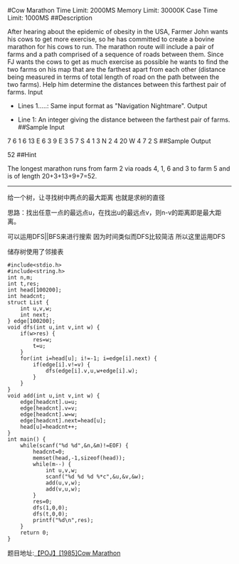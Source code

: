 #Cow Marathon
Time Limit: 2000MS		Memory Limit: 30000K
Case Time Limit: 1000MS
##Description

After hearing about the epidemic of obesity in the USA, Farmer John wants his cows to get more exercise, so he has committed to create a bovine marathon for his cows to run. The marathon route will include a pair of farms and a path comprised of a sequence of roads between them. Since FJ wants the cows to get as much exercise as possible he wants to find the two farms on his map that are the farthest apart from each other (distance being measured in terms of total length of road on the path between the two farms). Help him determine the distances between this farthest pair of farms. 
Input

* Lines 1.....: Same input format as "Navigation Nightmare".
Output

* Line 1: An integer giving the distance between the farthest pair of farms. 
##Sample Input

7 6
1 6 13 E
6 3 9 E
3 5 7 S
4 1 3 N
2 4 20 W
4 7 2 S
##Sample Output

52
##Hint

The longest marathon runs from farm 2 via roads 4, 1, 6 and 3 to farm 5 and is of length 20+3+13+9+7=52. 


----------
给一个树，让寻找树中两点的最大距离
也就是求树的直径

思路：找出任意一点的最远点u，在找出u的最远点v，则n-v的距离即是最大距离。

可以运用DFS||BFS来进行搜索
因为时间类似而DFS比较简洁
所以这里运用DFS

储存树使用了邻接表

```
#include<stdio.h>
#include<string.h>
int n,m;
int t,res;
int head[100200];
int headcnt;
struct List {
	int u,v,w;
	int next;
} edge[100200];
void dfs(int u,int v,int w) {
	if(w>res) {
		res=w;
		t=u;
	}
	for(int i=head[u]; i!=-1; i=edge[i].next) {
		if(edge[i].v!=v) {
			dfs(edge[i].v,u,w+edge[i].w);
		}
	}
}
void add(int u,int v,int w) {
	edge[headcnt].u=u;
	edge[headcnt].v=v;
	edge[headcnt].w=w;
	edge[headcnt].next=head[u];
	head[u]=headcnt++;
}
int main() {
	while(scanf("%d %d",&n,&m)!=EOF) {
		headcnt=0;
		memset(head,-1,sizeof(head));
		while(m--) {
			int u,v,w;
			scanf("%d %d %d %*c",&u,&v,&w);
			add(u,v,w);
			add(v,u,w);
		}
		res=0;
		dfs(1,0,0);
		dfs(t,0,0);
		printf("%d\n",res);
	}
	return 0;
}
```
题目地址:[【POJ】[1985]Cow Marathon](http://poj.org/problem?id=1985)